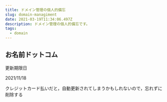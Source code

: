 ```yaml
---
title: ドメイン管理の個人的備忘
slug: domain-managiment
date: 2021-03-19T11:34:06.497Z
description: ドメイン管理の個人的備忘です。
tags:
  - domain
---
```

## お名前ドットコム
更新期限日

2021/11/18

クレジットカード払いだと，自動更新されてしまうかもしれないので，忘れずに削除する